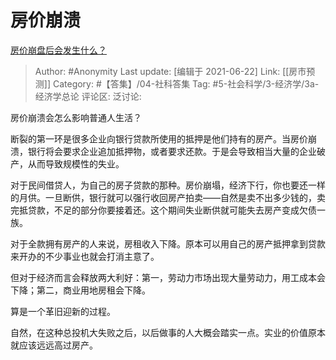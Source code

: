 # 房价崩溃
[房价崩盘后会发生什么？](https://www.zhihu.com/question/279514129/answer/477712733)

> Author: #Anonymity
> Last update: [编辑于 2021-06-22]
> Link: [[房市预测]]
> Category: #【答集】/04-社科答集
> Tag: #5-社会科学/3-经济学/3a-经济学总论
> 评论区:
> 泛讨论:

房价崩溃会怎么影响普通人生活？

断裂的第一环是很多企业向银行贷款所使用的抵押是他们持有的房产。当房价崩溃，银行将会要求企业追加抵押物，或者要求还款。于是会导致相当大量的企业破产，从而导致规模性的失业。

对于民间借贷人，为自己的房子贷款的那种。房价崩塌，经济下行，你也要还一样的月供。一旦断供，银行就可以强行收回房产拍卖——自然是卖不出多少钱的，卖完抵贷款，不足的部分你要接着还。这个期间失业断供就可能失去房产变成欠债一族。

对于全款拥有房产的人来说，房租收入下降。原本可以用自己的房产抵押拿到贷款来开办的不少事业也就会打消主意了。

但对于经济而言会释放两大利好：第一，劳动力市场出现大量劳动力，用工成本会下降；第二，商业用地房租会下降。

算是一个革旧迎新的过程。

自然，在这种总投机大失败之后，以后做事的人大概会踏实一点。实业的价值原本就应该远远高过房产。
